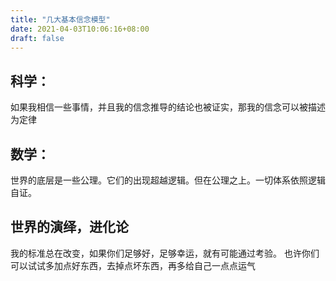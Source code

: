 ```yaml
---
title: "几大基本信念模型"
date: 2021-04-03T10:06:16+08:00
draft: false
---
```


## 科学：
如果我相信一些事情，并且我的信念推导的结论也被证实，那我的信念可以被描述为定律

## 数学：
世界的底层是一些公理。它们的出现超越逻辑。但在公理之上。一切体系依照逻辑自证。

## 世界的演绎，进化论
我的标准总在改变，如果你们足够好，足够幸运，就有可能通过考验。
也许你们可以试试多加点好东西，去掉点坏东西，再多给自己一点点运气
